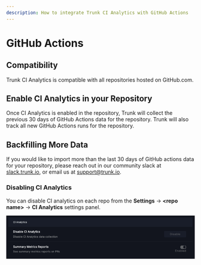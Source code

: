 ```yaml
---
description: How to integrate Trunk CI Analytics with GitHub Actions
---
```


# GitHub Actions

## Compatibility

Trunk CI Analytics is compatible with all repositories hosted on GitHub.com.

## Enable CI Analytics in your Repository

Once CI Analytics is enabled in the repository, Trunk will collect the previous 30 days of GitHub Actions data for the repository. Trunk will also track all new GitHub Actions runs for the repository.

## Backfilling More Data

If you would like to import more than the last 30 days of GitHub actions data for your repository, please reach out in our community slack at [slack.trunk.io](https://slack.trunk.io), or email us at [support@trunk.io](mailto:support@trunk.io).

### Disabling CI Analytics

You can disable CI analytics on each repo from the **Settings** -> **\<repo name>** -> **CI Analytics** settings panel.

![CI Analytics Settings.](./ci-analytics.png)
